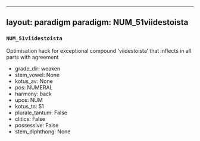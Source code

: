 
---
layout: paradigm
paradigm: NUM_51viidestoista
---
### ` NUM_51viidestoista `

Optimisation hack for exceptional compound ’viidestoista’ that inflects in all parts with agreement
* grade_dir: weaken
* stem_vowel: None
* kotus_av: None
* pos: NUMERAL
* harmony: back
* upos: NUM
* kotus_tn: 51
* plurale_tantum: False
* clitics: False
* possessive: False
* stem_diphthong: None
